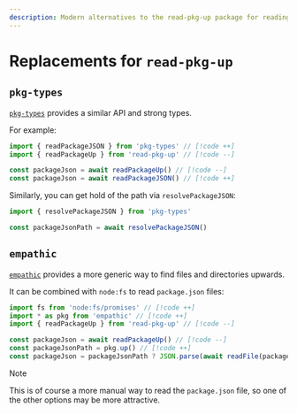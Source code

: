 ```yaml
---
description: Modern alternatives to the read-pkg-up package for reading package.json files up the directory tree
---
```


# Replacements for `read-pkg-up`

## `pkg-types`

[`pkg-types`](https://github.com/unjs/pkg-types) provides a similar API and strong types.

For example:

```ts
import { readPackageJSON } from 'pkg-types' // [!code ++]
import { readPackageUp } from 'read-pkg-up' // [!code --]

const packageJson = await readPackageUp() // [!code --]
const packageJson = await readPackageJSON() // [!code ++]
```

Similarly, you can get hold of the path via `resolvePackageJSON`:

```ts
import { resolvePackageJSON } from 'pkg-types'

const packageJsonPath = await resolvePackageJSON()
```

## `empathic`

[`empathic`](https://github.com/lukeed/empathic) provides a more generic way to find files and directories upwards.

It can be combined with `node:fs` to read `package.json` files:

```ts
import fs from 'node:fs/promises' // [!code ++]
import * as pkg from 'empathic' // [!code ++]
import { readPackageUp } from 'read-pkg-up' // [!code --]

const packageJson = await readPackageUp() // [!code --]
const packageJsonPath = pkg.up() // [!code ++]
const packageJson = packageJsonPath ? JSON.parse(await readFile(packageJsonPath, 'utf8')) : undefined // [!code ++]
```

> [!NOTE]
> This is of course a more manual way to read the `package.json` file, so one of the other options may be more attractive.
